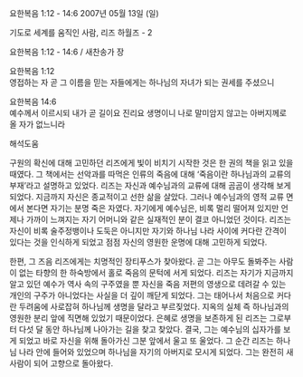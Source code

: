 요한복음 1:12 - 14:6 
2007년 05월 13일 (일)

기도로 세계를 움직인 사람, 리즈 하월즈 - 2



요한복음 1:12 - 14:6 / 새찬송가  장


요한복음 1:12  
영접하는 자 곧 그 이름을 믿는 자들에게는 하나님의 자녀가 되는 권세를 주셨으니 

요한복음 14:6  
예수께서 이르시되 내가 곧 길이요 진리요 생명이니 나로 말미암지 않고는 
아버지께로 올 자가 없느니라

해석도움





구원의 확신에 대해 고민하던 리즈에게 빛이 비치기 시작한 것은 한 권의 책을 읽고 있을 때였다. 그 책에서는 선악과를 따먹은 인류의 죽음에 대해 ‘죽음이란 하나님과의 교류의 부재’라고 설명하고 있었다. 리즈는 자신과 예수님과의 교류에 대해 곰곰이 생각해 보게 되었다. 지금까지 자신은 종교적이고 선한 삶을 살았다. 그러나 예수님과의 영적 교류 면에서 본다면 자기는 분명 죽은 자였다. 자기에게 예수님은, 비록 멀리 떨어져 있지만 언제나 가까이 느껴지는 자기 어머니와 같은 실재적인 분이 결코 아니었던 것이다. 리즈는 자신이 비록 술주정뱅이나 도둑은 아니지만 자기와 하나님 나라 사이에 커다란 간격이 있다는 것을 인식하게 되었고 점점 자신의 영원한 운명에 대해 고민하게 되었다. 

한편, 그 즈음 리즈에게는 치명적인 장티푸스가 찾아왔다. 곧 그는 아무도 돌봐주는 사람이 없는 타향의 한 하숙방에서 홀로 죽음의 문턱에 서게 되었다. 리즈는 자기가 지금까지 알고 있던 예수가 역사 속의 구주였을 뿐 자신을 죽음 저편의 영생으로 데려갈 수 있는 개인의 구주가 아니었다는 사실을 더 깊이 깨닫게 되었다. 그는 태어나서 처음으로 커다란 두려움에 사로잡혀 하나님께 생명을 달라고 부르짖었다. 지옥의 실체 즉 하나님과의 영원한 분리 앞에 직면해 있었기 때문이었다. 은혜로 생명을 보존하게 된 리즈는 그로부터 다섯 달 동안 하나님께 나아가는 길을 찾고 찾았다. 결국, 그는 예수님의 십자가를 보게 되었고 바로 자신을 위해 돌아가신 그분 앞에서 울고 또 울었다. 그 순간 리즈는 하나님 나라 안에 들어와 있었으며 하나님을 자기의 아버지로 모시게 되었다. 그는 완전히 새사람이 되어 고향으로 돌아왔다.